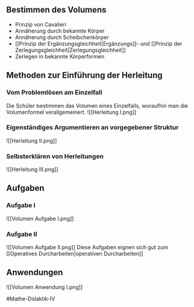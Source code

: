 ## Bestimmen des Volumens
- Prinzip von Cavalieri
- Annäherung durch bekannte Körper
- Annäherung durch Scheibchenkörper
- [[Prinzip der Ergänzungsgleichheit|Ergänzungs]]- und [[Prinzip der Zerlegungsgleichheit|Zerlegungsgleichheit]]
- Zerlegen in bekannte Körperformen

## Methoden zur Einführung der Herleitung
### Vom Problemlösen am Einzelfall
Die Schüler bestimmen das Volumen eines Einzelfalls, woraufhin man die Volumenformel verallgemeinert.
![[Herleitung I.png]]

### Eigenständiges Argumentieren an vorgegebener Struktur
![[Herleitung II.png]]
### Selbsterklären von Herleitungen
![[Herleitung III.png]]

## Aufgaben
### Aufgabe I
![[Volumen Aufgabe I.png]]

### Aufgabe II
![[Volumen Aufgabe II.png]]
Diese Aufgaben eignen sich gut zum [[Operatives Durcharbeiten|operativen Durcharbeiten]]

## Anwendungen
![[Volumen Anwendung I.png]]

#Mathe-Didaktik-IV 